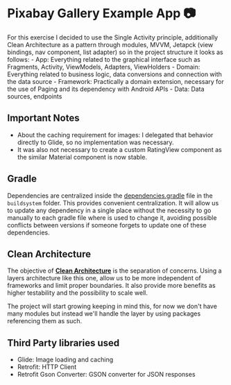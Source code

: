 # Pixabay Gallery Example App 📷 

For this exercise I decided to use the Single Activity principle, additionally Clean Architecture as a pattern through modules, MVVM, Jetapck (view bindings, nav component, list adapter) so in the project structure it looks as follows:
    - App: Everything related to the graphical interface such as Fragments, Activity, ViewModels, Adapters, ViewHolders
    - Domain: Everything related to business logic, data conversions and connection with the data source
    - Framework: Practically a domain extension, necessary for the use of Paging and its dependency with Android APIs
    - Data: Data sources, endpoints

## Important Notes 

* About the caching requirement for images: I delegated that behavior directly to Glide, so no implementation was necessary.
* It was also not necessary to create a custom RatingView component as the similar Material component is now stable.

## Gradle

Dependencies are centralized inside the [dependencies.gradle](buildsystem) file in the `buildsystem` folder. This provides convenient centralization. It will allow us to update any dependency in a single place without the necessity to go manually to each gradle file where is used to change it, avoiding possible conflicts between versions if someone forgets to update one of these dependencies.

## Clean Architecture

The objective of [**Clean Architecture**](https://blog.cleancoder.com/uncle-bob/2012/08/13/the-clean-architecture.html) is the separation of concerns. Using a layers architecture like this one, allow us to be more independent of frameworks and limit proper boundaries. It also provide more benefits as higher testability and the possibility to scale well.

The project will start growing keeping in mind this, for now we don't have many modules but instead we'll handle the layer by using packages referencing them as such.

## Third Party libraries used
- Glide: Image loading and caching
- Retrofit: HTTP Client
- Retrofit Gson Converter: GSON converter for JSON responses
